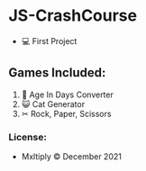 # JS-CrashCourse
  - 💻 First Project
  ## Games Included:
  1. 🧑 Age In Days Converter
  2. 😺 Cat Generator
  3. ✂ Rock, Paper, Scissors

### License: 
- Mxltiply © December 2021
 
